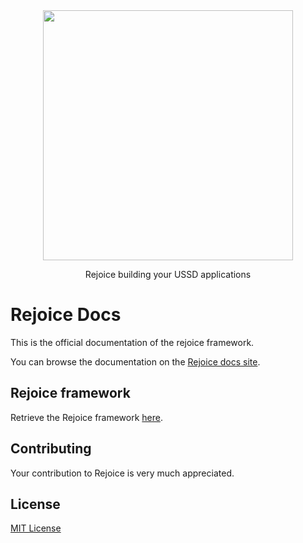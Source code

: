 <div align="center">
<img width="400" src="assets/images/logo.png">

Rejoice building your USSD applications
</div>


# Rejoice Docs
This is the official documentation of the rejoice framework.

You can browse the documentation on the [Rejoice docs site](https://rejoice-framework.github.io/docs).

## Rejoice framework

Retrieve the Rejoice framework [here](https://github.com/rejoice-framework/rejoice).

## Contributing

Your contribution to Rejoice is very much appreciated.

## License
[MIT License](LICENSE)
